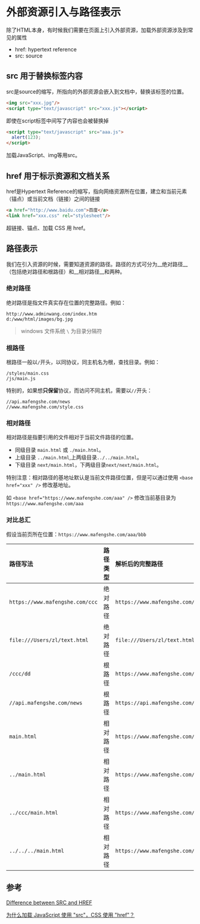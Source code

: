 # 外部资源引入与路径表示

除了HTML本身，有时候我们需要在页面上引入外部资源，加载外部资源涉及到常见的属性

* href: hypertext reference
* src: source

## src 用于替换标签内容

src是source的缩写，所指向的外部资源会嵌入到文档中，替换该标签的位置。

```html
<img src="xxx.jpg"/>
<script type="text/javascript" src="xxx.js"></script>
```

即使在script标签中间写了内容也会被替换掉

```html
<script type="text/javascript" src="aaa.js">
  alert(123);
</script>
```

加载JavaScript、img等用src。

## href 用于标示资源和文档关系

href是Hypertext Reference的缩写，指向网络资源所在位置，建立和当前元素（锚点）或当前文档（链接）之间的链接

```html
<a href="http://www.baidu.com">百度</a>
<link href="xxx.css" rel="stylesheet"/>
```

超链接、锚点、加载 CSS 用 href。

## 路径表示

我们在引入资源的时候，需要知道资源的路径。路径的方式可分为__绝对路径__（包括绝对路径和根路径）和__相对路径__和两种。

### 绝对路径

绝对路径是指文件真实存在位置的完整路径。例如：

```
http://www.adminwang.com/index.htm
d:/www/html/images/bg.jpg
```

> windows 文件系统 `\` 为目录分隔符

### 根路径

根路径一般以`/`开头，以同协议，同主机名为根，查找目录。例如：

```
/styles/main.css
/js/main.js
```

特别的，如果想**只保留**协议，而访问不同主机，需要以`//`开头：

```
//api.mafengshe.com/news
//www.mafengshe.com/style.css
```

### 相对路径

相对路径是指要引用的文件相对于当前文件路径的位置。

* 同级目录 `main.html` 或 `./main.html`。
* 上级目录 `../main.html`,上两级目录`../../main.html`。
* 下级目录 `next/main.html`，下两级目录`next/next/main.html`。

特别注意：相对路径的基地址默认是当前文件路径位置，但是可以通过使用 `<base href="xxx" />` 修改基地址。

如 `<base href="https://www.mafengshe.com/aaa" />` 修改当前基目录为 `https://www.mafengshe.com/aaa`

### 对比总汇

假设当前页所在位置：`https://www.mafengshe.com/aaa/bbb`

|        路径写法      | 路径类型 | 解析后的完整路径 |
|:--------------------|:--------|:--------------|
| `https://www.mafengshe.com/ccc` | 绝对路径 | `https://www.mafengshe.com/ccc`|
| `file:///Users/zl/text.html` | 绝对路径 | `file:///Users/zl/text.html` |
| `/ccc/dd`          | 根路径 | `https://www.mafengshe.com/ccc/dd` |
| `//api.mafengshe.com/news`| 根路径 |`https://api.mafengshe.com/news`|
| `main.html`        | 相对路径 | `https://www.mafengshe.com/aaa/main.html` |
| `../main.html`     | 相对路径 | `https://www.mafengshe.com/main.html` |
| `../ccc/main.html` | 相对路径 | `https://www.mafengshe.com/ccc/main.html` |
| `../../../main.html` | 相对路径 | `https://www.mafengshe.com/main.html` |

## 参考

[Difference between SRC and HREF](http://stackoverflow.com/questions/3395359/difference-between-src-and-href)

[为什么加载 JavaScript 使用 "src"，CSS 使用 "href"？](http://www.zhihu.com/question/19708137)